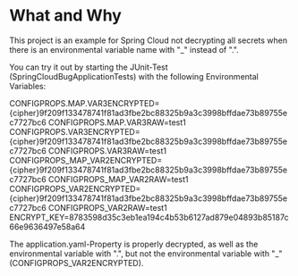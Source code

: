 # What and Why

This project is an example for Spring Cloud not decrypting all secrets when there is an environmental variable name with "_" instead of ".".

You can try it out by starting the JUnit-Test (SpringCloudBugApplicationTests) with the following Environmental Variables:

CONFIGPROPS.MAP.VAR3ENCRYPTED={cipher}9f209f133478741f81ad3fbe2bc88325b9a3c3998bffdae73b89755ec7727bc6
CONFIGPROPS.MAP.VAR3RAW=test1
CONFIGPROPS.VAR3ENCRYPTED={cipher}9f209f133478741f81ad3fbe2bc88325b9a3c3998bffdae73b89755ec7727bc6
CONFIGPROPS.VAR3RAW=test1
CONFIGPROPS_MAP_VAR2ENCRYPTED={cipher}9f209f133478741f81ad3fbe2bc88325b9a3c3998bffdae73b89755ec7727bc6
CONFIGPROPS_MAP_VAR2RAW=test1
CONFIGPROPS_VAR2ENCRYPTED={cipher}9f209f133478741f81ad3fbe2bc88325b9a3c3998bffdae73b89755ec7727bc6
CONFIGPROPS_VAR2RAW=test1
ENCRYPT_KEY=8783598d35c3eb1ea194c4b53b6127ad879e04893b85187c66e9636497e58a64

The application.yaml-Property is properly decrypted, as well as the environmental variable with ".", but not the environmental variable with "_" (CONFIGPROPS_VAR2ENCRYPTED).